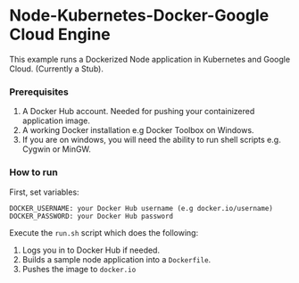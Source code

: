 # Node-Kubernetes-Docker-Google Cloud Engine #

This example runs a Dockerized Node application in Kubernetes and Google Cloud.
(Currently a Stub).

### Prerequisites ###

1. A Docker Hub account. Needed for pushing your containizered application image.
2. A working Docker installation e.g Docker Toolbox on Windows.
3. If you are on windows, you will need the ability to run shell scripts e.g. Cygwin or MinGW.

### How to run ###

First, set variables:

```
DOCKER_USERNAME: your Docker Hub username (e.g docker.io/username)
DOCKER_PASSWORD: your Docker Hub password
```

Execute the `run.sh` script which does the following:

1. Logs you in to Docker Hub if needed.
1. Builds a sample node application into a `Dockerfile`.
2. Pushes the image to `docker.io`
